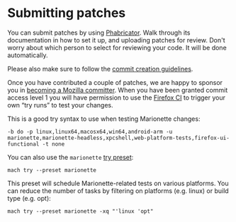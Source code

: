 Submitting patches
==================

You can submit patches by using [Phabricator]. Walk through its documentation
in how to set it up, and uploading patches for review. Don't worry about which
person to select for reviewing your code. It will be done automatically.

Please also make sure to follow the [commit creation guidelines].

Once you have contributed a couple of patches, we are happy to
sponsor you in [becoming a Mozilla committer].  When you have been
granted commit access level 1 you will have permission to use the
[Firefox CI] to trigger your own “try runs” to test your changes.

This is a good try syntax to use when testing Marionette changes:

	-b do -p linux,linux64,macosx64,win64,android-arm -u marionette,marionette-headless,xpcshell,web-platform-tests,firefox-ui-functional -t none

You can also use the `marionette` [try preset]:

	mach try --preset marionette

This preset will schedule Marionette-related tests on various platforms. You can
reduce the number of tasks by filtering on platforms (e.g. linux) or build type
(e.g. opt):

	mach try --preset marionette -xq "'linux 'opt"

[Phabricator]: https://moz-conduit.readthedocs.io/en/latest/phabricator-user.html
[commit creation guidelines]: https://mozilla-version-control-tools.readthedocs.io/en/latest/devguide/contributing.html?highlight=phabricator#submitting-patches-for-review
[becoming a Mozilla committer]: https://www.mozilla.org/en-US/about/governance/policies/commit/
[Firefox CI]: https://treeherder.mozilla.org/
[try preset]: https://firefox-source-docs.mozilla.org/tools/try/presets.html
